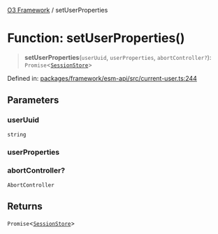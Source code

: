 [O3 Framework](../API.md) / setUserProperties

# Function: setUserProperties()

> **setUserProperties**(`userUuid`, `userProperties`, `abortController?`): `Promise`\<[`SessionStore`](../type-aliases/SessionStore.md)\>

Defined in: [packages/framework/esm-api/src/current-user.ts:244](https://github.com/openmrs/openmrs-esm-core/blob/main/packages/framework/esm-api/src/current-user.ts#L244)

## Parameters

### userUuid

`string`

### userProperties

### abortController?

`AbortController`

## Returns

`Promise`\<[`SessionStore`](../type-aliases/SessionStore.md)\>
